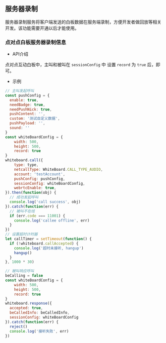 ## <span id="服务器录制">服务器录制</span>

服务器录制服务将客户端发送的白板数据在服务端录制，方便开发者做回放等相关开发。该功能需要开通以后才能使用。

### <span id="点对点白板服务器录制信息">点对点白板服务器录制信息</span>

- API介绍

点对点互动白板中，主叫和被叫在 `sessionConfig` 中 设置 `record` 为 `true` 后，即可。

- 示例

```js
// 主叫发起呼叫
const pushConfig = {
  enable: true,
  needBadge: true,
  needPushNick: true,
  pushContent: '',
  custom: '测试自定义数据',
  pushPayload: '',
  sound: ''
}
const whiteBoardConfig = {
    width: 500,
    height: 500,
    record: true
}
whiteboard.call({
    type: type,
    netcallType: WhiteBoard.CALL_TYPE_AUDIO,
    account: 'testAccount',
    pushConfig: pushConfig,
    sessionConfig: whiteBoardConfig,
    webrtcEnable: true,
}).then(function(obj) {
  // 成功发起呼叫
  console.log('call success', obj)
}).catch(function(err) {
  // 被叫不在线
  if (err.code === 11001) {
    console.log('callee offline', err)
  }
})
// 设置超时计时器
let callTimer = setTimeout(function() {
  if (!whiteboard.callAccepted) {
    console.log('超时未接听, hangup')
    hangup()
  }
}, 1000 * 30)

// 被叫响应呼叫
beCalling = false
const whiteBoardConfig = {
    width: 500,
    height: 500,
    record: true
}
whiteboard.response({
  accepted: true,
  beCalledInfo: beCalledInfo,
  sessionConfig: whiteBoardConfig
}).catch(function(err) {
  reject()
  console.log('接听失败', err)
})

```
